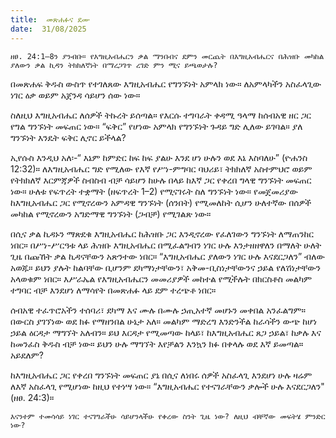 ```yaml
---
title:  መጽሐፉና ደሙ
date:  31/08/2025
---
```



`ዘፀ. 24:1–8ን ያንብቡ። የእግዚአብሔርን ቃል ማንበብና ደምን መርጨት በእግዚአብሔርና በሕዝቡ መካከል ያለውን ቃል ኪዳን ትክክለኛነት በማረጋገጥ ረገድ ምን ሚና ይጫወታሉ?
`

በመጽሐፍ ቅዱስ ውስጥ የተገለጸው እግዚአብሔር የግንኙነት አምላክ ነው። ለአምላካችን አስፈላጊው ነገር ዕቃ ወይም አጀንዳ ሳይሆን ሰው ነው።

ስለዚህ እግዚአብሔር ለሰዎች ትኩረት ይሰጣል። የእርሱ ተግባራት ቀዳሚ ዓላማ ከሰብአዊ ዘር ጋር የግል ግንኙነት መፍጠር ነው። “ፍቅር” የሆነው አምላክ የግንኙነት ጉዳይ ግድ ሊለው ይገባል። ያለ ግንኙነት እንዴት ፍቅር ሊኖር ይችላል?

ኢየሱስ እንዲህ አለ፡-“ እኔም ከምድር ከፍ ከፍ ያልሁ እንደ ሆነ ሁሉን ወደ እኔ እስባለሁ” (ዮሐንስ 12:32)። ለእግዚአብሔር ግድ የሚለው የእኛ የሥነ-ምግባር ባህሪይ፣ ትክክለኛ አስተምህሮ ወይም የትክክለኛ እርምጃዎች ስብስብ ብቻ ሳይሆን ከሁሉ በላይ ከእኛ ጋር የቀረበ ግላዊ ግንኙነት መፍጠር ነው። ሁለቱ የፍጥረት ተቋማት (ዘፍጥረት 1–2) የሚናገሩት ስለ ግንኙነት ነው። የመጀመሪያው ከእግዚአብሔር ጋር የሚኖረውን አምዳዊ ግንኙነት (ሰንበት) የሚመለከት ሲሆን ሁለተኛው በሰዎች መካከል የሚኖረውን አግድማዊ ግንኙነት (ጋብቻ) የሚገልጽ ነው።

በሲና ቃል ኪዳኑን ማጽደቁ እግዚአብሔር ከሕዝቡ ጋር እንዲኖረው የፈለገውን ግንኙነት ለማጠንከር ነበር። በሥነ-ሥርዓቱ ላይ ሕዝቡ እግዚአብሔር በሚፈልግብን ነገር ሁሉ እንታዘዘዋለን በማለት ሁለት ጊዜ በጩኸት ቃል ኪዳናቸውን አጽንተው ነበር። “እግዚአብሔር ያለውን ነገር ሁሉ እናደርጋለን” ብለው አወጁ። ይህን ያሉት ከልባቸው ቢሆንም ደካማነታቸውን፣ አቅመ-ቢስነታቸውንና ኃይል የለሽነታቸውን አላወቁም ነበር። እሥራኤል የእግዚአብሔርን መመሪያዎች መከተል የሚችሉት በክርስቶስ መልካም ተግባር ብቻ እንደሆነ ለማሳየት በመጽሐፉ ላይ ደም ተረጭቶ ነበር።

ሰብአዊ ተፈጥሮአችን ተሰባሪ፣ ደካማ እና ሙሉ በሙሉ ኃጢአተኛ መሆኑን መቀበል አንፈልግም። በውርስ ያገኘነው ወደ ክፉ የማዘንበል ሁኔታ አለ። መልካም ማድረግ እንድንችል ከራሳችን ውጭ ከሆነ ኃይል ዕርዳታ ማግኘት አለብን። ይህ እርዳታ የሚመጣው ከላይ፣ ከእግዚአብሔር ጸጋ ኃይል፣ ከቃሉ እና ከመንፈስ ቅዱስ ብቻ ነው። ይህን ሁሉ ማግኘት እየቻልን እንኳን ክፉ በቀላሉ ወደ እኛ ይመጣል። አይደለም?

ከእግዚአብሔር ጋር የቀረበ ግንኙነት መፍጠር ያኔ በሲና ለነበሩ ሰዎች አስፈላጊ እንደሆነ ሁሉ ዛሬም ለእኛ አስፈላጊ የሚሆነው ከዚህ የተነሣ ነው። “እግዚአብሔር የተናገራቸውን ቃሎች ሁሉ እናደርጋለን" (ዘፀ. 24:3)።

`እናንተም ተመሳሳይ ነገር ተናገግራችሁ ሳይሆንላችሁ የቀረው ስንት ጊዜ ነው? ለዚህ ብቸኛው መፍትሄ ምንድር ነው?`